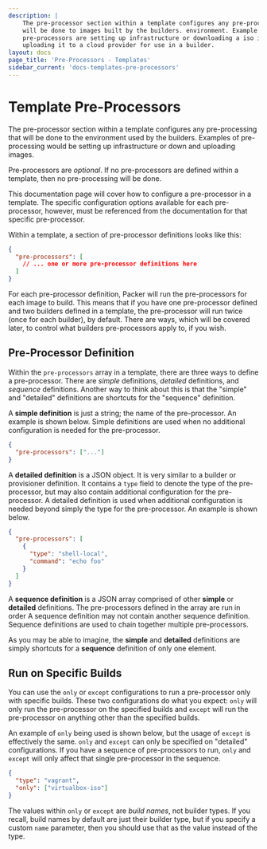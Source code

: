 ```yaml
---
description: |
    The pre-processor section within a template configures any pre-processing that
    will be done to images built by the builders. environment. Example usages of
    pre-processors are setting up infrastructure or downloading a iso image and
    uploading it to a cloud provider for use in a builder.
layout: docs
page_title: 'Pre-Processors - Templates'
sidebar_current: 'docs-templates-pre-processors'
---
```


# Template Pre-Processors

The pre-processor section within a template configures any pre-processing that
will be done to the environment used by the builders. Examples of
pre-processing would be setting up infrastructure or down and uploading images.

Pre-processors are *optional*. If no pre-processors are defined within a
template, then no pre-processing will be done.

This documentation page will cover how to configure a pre-processor in a
template. The specific configuration options available for each pre-processor,
however, must be referenced from the documentation for that specific
pre-processor.

Within a template, a section of pre-processor definitions looks like this:

``` json
{
  "pre-processors": [
    // ... one or more pre-processor definitions here
  ]
}
```

For each pre-processor definition, Packer will run the pre-processors for each
image to build. This means that if you have one pre-processor defined and two
builders defined in a template, the pre-processor will run twice (once for each
builder), by default. There are ways, which will be covered later, to control
what builders pre-processors apply to, if you wish.

## Pre-Processor Definition

Within the `pre-processors` array in a template, there are three ways to define
a pre-processor. There are *simple* definitions, *detailed* definitions, and
*sequence* definitions. Another way to think about this is that the "simple"
and "detailed" definitions are shortcuts for the "sequence" definition.

A **simple definition** is just a string; the name of the pre-processor. An
example is shown below. Simple definitions are used when no additional
configuration is needed for the pre-processor.

``` json
{
  "pre-processors": ["..."]
}
```

A **detailed definition** is a JSON object. It is very similar to a builder or
provisioner definition. It contains a `type` field to denote the type of the
pre-processor, but may also contain additional configuration for the
pre-processor. A detailed definition is used when additional configuration is
needed beyond simply the type for the pre-processor. An example is shown below.

``` json
{
  "pre-processors": [
    {
      "type": "shell-local",
      "command": "echo foo"
    }
  ]
}
```

A **sequence definition** is a JSON array comprised of other **simple** or
**detailed** definitions. The pre-processors defined in the array are run in
order A sequence definition may not contain another sequence definition.
Sequence definitions are used to chain together multiple pre-processors.

As you may be able to imagine, the **simple** and **detailed** definitions are
simply shortcuts for a **sequence** definition of only one element.

## Run on Specific Builds

You can use the `only` or `except` configurations to run a pre-processor only
with specific builds. These two configurations do what you expect: `only` will
only run the pre-processor on the specified builds and `except` will run the
pre-processor on anything other than the specified builds.

An example of `only` being used is shown below, but the usage of `except` is
effectively the same. `only` and `except` can only be specified on "detailed"
configurations. If you have a sequence of pre-processors to run, `only` and
`except` will only affect that single pre-processor in the sequence.

``` json
{
  "type": "vagrant",
  "only": ["virtualbox-iso"]
}
```

The values within `only` or `except` are *build names*, not builder types. If
you recall, build names by default are just their builder type, but if you
specify a custom `name` parameter, then you should use that as the value
instead of the type.
